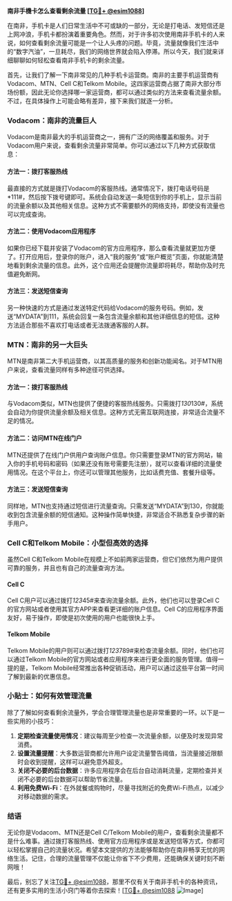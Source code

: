 **南非手機卡怎么查看剩余流量 [[TG💪+ @esim1088](https://t.me/s/esim1088)]**

在南非，手机卡是人们日常生活中不可或缺的一部分，无论是打电话、发短信还是上网冲浪，手机卡都扮演着重要角色。然而，对于许多初次使用南非手机卡的人来说，如何查看剩余流量可能是一个让人头疼的问题。毕竟，流量就像我们生活中的“数字汽油”，一旦耗尽，我们的网络世界就会陷入停滞。所以今天，我们就来详细聊聊如何轻松查看南非手机卡的剩余流量。

首先，让我们了解一下南非常见的几种手机卡运营商。南非的主要手机运营商有Vodacom、MTN、Cell C和Telkom Mobile。这四家运营商占据了南非大部分市场份额，因此无论你选择哪一家运营商，都可以通过类似的方法来查看流量余额。不过，在具体操作上可能会略有差异，接下来我们就逐一分析。

### Vodacom：南非的流量巨人

Vodacom是南非最大的手机运营商之一，拥有广泛的网络覆盖和服务。对于Vodacom用户来说，查看剩余流量非常简单。你可以通过以下几种方式获取信息：

#### 方法一：拨打客服热线
最直接的方式就是拨打Vodacom的客服热线。通常情况下，拨打电话号码是*111#，然后按下拨号键即可。系统会自动发送一条短信到你的手机上，显示当前的流量余额以及其他相关信息。这种方式不需要额外的网络支持，即使没有流量也可以完成查询。

#### 方法二：使用Vodacom应用程序
如果你已经下载并安装了Vodacom的官方应用程序，那么查看流量就更加方便了。打开应用后，登录你的账户，进入“我的服务”或“账户概览”页面，你就能清楚地看到剩余流量的信息。此外，这个应用还会提醒你流量即将耗尽，帮助你及时充值避免断网。

#### 方法三：发送短信查询
另一种快速的方式是通过发送特定代码给Vodacom的服务号码。例如，发送“MYDATA”到111，系统会回复一条包含流量余额和其他详细信息的短信。这种方法适合那些不喜欢打电话或者无法拨通客服的人群。

### MTN：南非的另一大巨头

MTN是南非第二大手机运营商，以其高质量的服务和创新功能闻名。对于MTN用户来说，查看流量同样有多种途径可供选择。

#### 方法一：拨打客服热线
与Vodacom类似，MTN也提供了便捷的客服热线服务。只需拨打*130*130#，系统会自动为你提供流量余额及相关信息。这种方式无需互联网连接，非常适合流量不足的情况。

#### 方法二：访问MTN在线门户
MTN还提供了在线门户供用户查询账户信息。你只需要登录MTN的官方网站，输入你的手机号码和密码（如果还没有账号需要先注册），就可以查看详细的流量使用情况。在这个平台上，你还可以管理其他服务，比如话费充值、套餐升级等。

#### 方法三：发送短信查询
同样地，MTN也支持通过短信进行流量查询。只需发送“MYDATA”到130，你就能收到包含流量余额的短信通知。这种操作简单快捷，非常适合不熟悉复杂步骤的新手用户。

### Cell C和Telkom Mobile：小型但高效的选择

虽然Cell C和Telkom Mobile在规模上不如前两家运营商，但它们依然为用户提供可靠的服务，并且也有自己的流量查询方法。

#### Cell C
Cell C用户可以通过拨打*123*45#来查询流量余额。此外，他们也可以登录Cell C的官方网站或者使用其官方APP来查看更详细的账户信息。Cell C的应用程序界面友好，易于操作，即使是初次使用的用户也能很快上手。

#### Telkom Mobile
Telkom Mobile的用户则可以通过拨打*123*789#来检查流量余额。同时，他们也可以通过Telkom Mobile的官方网站或者应用程序来进行更全面的服务管理。值得一提的是，Telkom Mobile经常推出各种促销活动，用户可以通过这些平台第一时间了解到最新的优惠信息。

### 小贴士：如何有效管理流量

除了了解如何查看剩余流量外，学会合理管理流量也是非常重要的一环。以下是一些实用的小技巧：

1. **定期检查流量使用情况**：建议每周至少检查一次流量余额，以便及时发现异常消费。
2. **设置流量提醒**：大多数运营商都允许用户设定流量警告阈值，当流量接近限额时会收到提醒，这样可以避免意外超支。
3. **关闭不必要的后台数据**：许多应用程序会在后台自动消耗流量，定期检查并关闭不必要的后台数据可以帮助节省流量。
4. **利用免费Wi-Fi**：在外就餐或购物时，尽量寻找附近的免费Wi-Fi热点，以减少对移动数据的需求。

### 结语

无论你是Vodacom、MTN还是Cell C/Telkom Mobile的用户，查看剩余流量都不是什么难事。通过拨打客服热线、使用官方应用程序或是发送短信等方式，你都可以轻松掌握自己的流量状况。希望本文提供的方法能够帮助你在南非畅享无忧的网络生活。记住，合理的流量管理不仅能让你省下不少费用，还能确保关键时刻不断网哦！

最后，别忘了关注[TG💪+ @esim1088](https://t.me/s/esim1088)，那里不仅有关于南非手机卡的各种资讯，还有更多实用的生活小窍门等着你去探索！[[TG💪+ @esim1088](https://t.me/s/esim1088) ![Image](https://i.postimg.cc/4NQfJmqS/Snipaste-2025-05-13-00-14-12.png)]